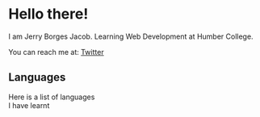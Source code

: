 # Hello there!

I am Jerry Borges Jacob. Learning Web Development at Humber College.

You can reach me at:
<a href="https://twitter.com/Jerrybjacob">Twitter</a>

## Languages
Here is a list of languages <br/> I have learnt




<!--
**jerryborgesjacob/jerryborgesjacob** is a ✨ _special_ ✨ repository because its `README.md` (this file) appears on your GitHub profile.

Here are some ideas to get you started:

- 🔭 I’m currently working on ...
- 🌱 I’m currently learning ...
- 👯 I’m looking to collaborate on ...
- 🤔 I’m looking for help with ...
- 💬 Ask me about ...
- 📫 How to reach me: ...
- 😄 Pronouns: ...
- ⚡ Fun fact: ...

-->
